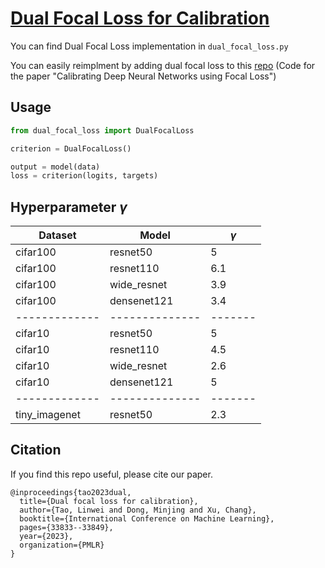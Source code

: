 # [Dual Focal Loss for Calibration]([url](https://arxiv.org/abs/2305.13665))

You can find Dual Focal Loss implementation in `dual_focal_loss.py`

You can easily reimplment by adding dual focal loss to this [repo](https://github.com/torrvision/focal_calibration.git) (Code for the paper "Calibrating Deep Neural Networks using Focal Loss")

## Usage
```python
from dual_focal_loss import DualFocalLoss

criterion = DualFocalLoss()

output = model(data)
loss = criterion(logits, targets)

```

## Hyperparameter $\gamma$

| Dataset     | Model        | $\gamma$ |
|-------------|--------------|-------|
| cifar100    | resnet50     | 5     |
| cifar100    | resnet110    | 6.1   |
| cifar100    | wide_resnet  | 3.9   |
| cifar100    | densenet121  | 3.4   |
|-------------|--------------|-------|
| cifar10     | resnet50     | 5     |
| cifar10     | resnet110    | 4.5   |
| cifar10     | wide_resnet  | 2.6   |
| cifar10     | densenet121  | 5     |
|-------------|--------------|-------|
| tiny_imagenet  | resnet50  | 2.3   |

## Citation
If you find this repo useful, please cite our paper.
```
@inproceedings{tao2023dual,
  title={Dual focal loss for calibration},
  author={Tao, Linwei and Dong, Minjing and Xu, Chang},
  booktitle={International Conference on Machine Learning},
  pages={33833--33849},
  year={2023},
  organization={PMLR}
}
```
